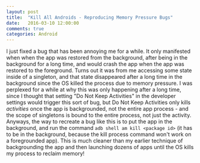 ```yaml
---
layout: post
title:  "Kill All Androids - Reproducing Memory Pressure Bugs"
date:   2016-03-10 12:00:00
comments: true
categories: Android
---
```


I just fixed a bug that has been annoying me for a while. It only manifested when when the app was restored from the background, after being in the background for a long time, and would crash the app when the app was restored to the foreground. Turns out it was from me accessing some state inside of a singleton, and that state disappeared after a long time in the background since the OS killed the process due to memory pressure. I was perplexed for a while at why this was only happening after a long time, since I thought that setting "Do Not Keep Activities" in the developer settings would trigger this sort of bug, but Do Not Keep Activities only kills _activities_ once the app is backgrounded, not the entire app process - and the scope of singletons is bound to the entire process, not just the activity. Anyways, the way to recreate a bug like this is to put the app in the background, and run the command `adb shell am kill <package id>` (it has to be in the background, because the kill process command won't work on a foregrounded app). This is much cleaner than my earlier technique of backgrounding the app and then launching dozens of apps until the OS kills my process to reclaim memory!

